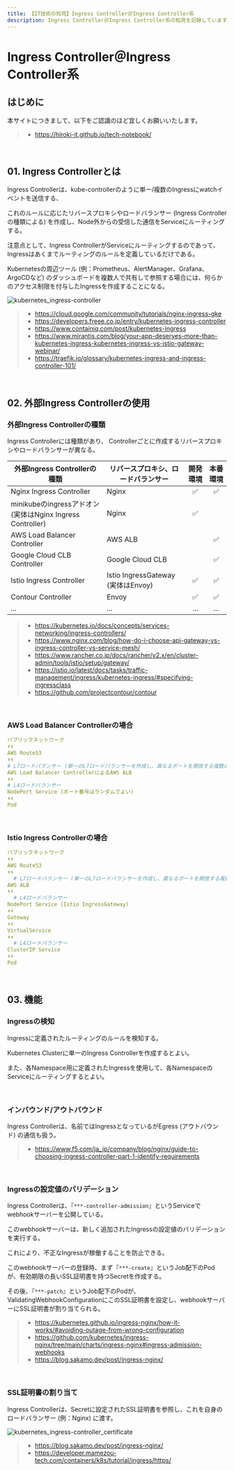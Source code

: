 ```yaml
---
title: 【IT技術の知見】Ingress Controller＠Ingress Controller系
description: Ingress Controller＠Ingress Controller系の知見を記録しています。
---
```


# Ingress Controller＠Ingress Controller系

## はじめに

本サイトにつきまして、以下をご認識のほど宜しくお願いいたします。

> - https://hiroki-it.github.io/tech-notebook/

<br>

## 01. Ingress Controllerとは

Ingress Controllerは、kube-controllerのように単一/複数のIngressにwatchイベントを送信する、

これのルールに応じたリバースプロキシやロードバランサー (Ingress Controllerの種類による) を作成し、Node外からの受信した通信をServiceにルーティングする。

注意点として、Ingress ControllerがServiceにルーティングするのであって、Ingressはあくまでルーティングのルールを定義しているだけである。

Kubernetesの周辺ツール (例：Prometheus、AlertManager、Grafana、ArgoCDなど) のダッシュボードを複数人で共有して参照する場合には、何らかのアクセス制限を付与したIngressを作成することになる。

![kubernetes_ingress-controller](https://raw.githubusercontent.com/hiroki-it/tech-notebook-images/master/images/kubernetes_ingress-controller.png)

> - https://cloud.google.com/community/tutorials/nginx-ingress-gke
> - https://developers.freee.co.jp/entry/kubernetes-ingress-controller
> - https://www.containiq.com/post/kubernetes-ingress
> - https://www.mirantis.com/blog/your-app-deserves-more-than-kubernetes-ingress-kubernetes-ingress-vs-istio-gateway-webinar/
> - https://traefik.io/glossary/kubernetes-ingress-and-ingress-controller-101/

<br>

## 02. 外部Ingress Controllerの使用

### 外部Ingress Controllerの種類

Ingress Controllerには種類があり、 Controllerごとに作成するリバースプロキシやロードバランサーが異なる。

| 外部Ingress Controllerの種類                               | リバースプロキシ、ロードバランサー | 開発環境 | 本番環境 |
| ---------------------------------------------------------- | ---------------------------------- | :------: | :------: |
| Nginx Ingress Controller                                   | Nginx                              |    ✅    |    ✅    |
| minikubeのingressアドオン (実体はNginx Ingress Controller) | Nginx                              |    ✅    |          |
| AWS Load Balancer Controller                               | AWS ALB                            |          |    ✅    |
| Google Cloud CLB Controller                                | Google Cloud CLB                   |          |    ✅    |
| Istio Ingress Controller                                   | Istio IngressGateway (実体はEnvoy) |    ✅    |    ✅    |
| Contour Controller                                         | Envoy                              |    ✅    |    ✅    |
| ...                                                        | ...                                |   ...    |   ...    |

> - https://kubernetes.io/docs/concepts/services-networking/ingress-controllers/
> - https://www.nginx.com/blog/how-do-i-choose-api-gateway-vs-ingress-controller-vs-service-mesh/
> - https://www.rancher.co.jp/docs/rancher/v2.x/en/cluster-admin/tools/istio/setup/gateway/
> - https://istio.io/latest/docs/tasks/traffic-management/ingress/kubernetes-ingress/#specifying-ingressclass
> - https://github.com/projectcontour/contour

<br>

### AWS Load Balancer Controllerの場合

```yaml
パブリックネットワーク
⬇⬆️︎
AWS Route53
⬇⬆️︎
# L7ロードバランサー (単一のL7ロードバランサーを作成し、異なるポートを開放する複数のL4ロードバランサーの振り分ける)
AWS Load Balancer ControllerによるAWS ALB
⬇⬆️︎
# L4ロードバランサー
NodePort Service (ポート番号はランダムでよい)
⬇⬆️︎
Pod
```

<br>

### Istio Ingress Controllerの場合

```yaml
パブリックネットワーク
⬇⬆️︎
AWS Route53
⬇⬆️︎
  # L7ロードバランサー (単一のL7ロードバランサーを作成し、異なるポートを開放する複数のL4ロードバランサーの振り分ける)
AWS ALB
⬇⬆️︎
  # L4ロードバランサー
NodePort Service (Istio IngressGateway)
⬇⬆️︎
Gateway
⬇⬆️︎
VirtualService
⬇⬆️︎
  # L4ロードバランサー
ClusterIP Service
⬇⬆️︎
Pod
```

<br>

## 03. 機能

### Ingressの検知

Ingressに定義されたルーティングのルールを検知する。

Kubernetes Clusterに単一のIngress Controllerを作成するとよい。

また、各Namespace用に定義されたIngressを使用して、各NamespaceのServiceにルーティングするとよい。

<br>

### インバウンド/アウトバウンド

Ingress Controllerは、名前ではIngressとなっているがEgress (アウトバウンド) の通信も扱う。

> - https://www.f5.com/ja_jp/company/blog/nginx/guide-to-choosing-ingress-controller-part-1-identify-requirements

<br>

### Ingressの設定値のバリデーション

Ingress Controllerは、『`***-controller-admission`』というServiceでwebhookサーバーを公開している。

このwebhookサーバーは、新しく追加されたIngressの設定値のバリデーションを実行する。

これにより、不正なIngressが稼働することを防止できる。

このwebhookサーバーの登録時、まず『`***-create`』というJob配下のPodが、有効期限の長いSSL証明書を持つSecretを作成する。

その後、『`***-patch`』というJob配下のPodが、ValidatingWebhookConfigurationにこのSSL証明書を設定し、webhookサーバーにSSL証明書が割り当てられる。

> - https://kubernetes.github.io/ingress-nginx/how-it-works/#avoiding-outage-from-wrong-configuration
> - https://github.com/kubernetes/ingress-nginx/tree/main/charts/ingress-nginx#ingress-admission-webhooks
> - https://blog.sakamo.dev/post/ingress-nginx/

<br>

### SSL証明書の割り当て

Ingress Controllerは、Secretに設定されたSSL証明書を参照し、これを自身のロードバランサー (例：Nginx) に渡す。

![kubernetes_ingress-controller_certificate](https://raw.githubusercontent.com/hiroki-it/tech-notebook-images/master/images/kubernetes_ingress-controller_certificate.png)

> - https://blog.sakamo.dev/post/ingress-nginx/
> - https://developer.mamezou-tech.com/containers/k8s/tutorial/ingress/https/

<br>
